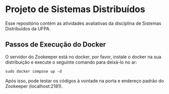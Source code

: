 # Projeto de Sistemas Distribuídos

Esse repositório contém as atividades avaliativas da disciplina de Sistemas Distribuídos da UFPA.

## Passos de Execução do Docker
O servidor do Zookeeper está no docker, por favor, instale o docker na sua distribuição e execute o seguinte comando para deixá-lo no ar:

`sudo docker compose up -d`

Após isso, pode testar os códigos à vontade na porta e endereço padrão do Zookeeper (localhost:2181).

